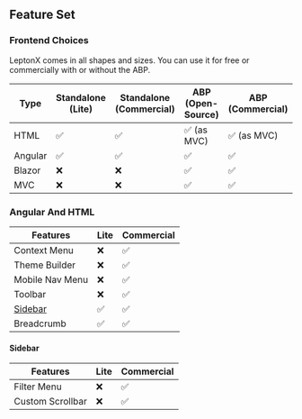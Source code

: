 ## Feature Set

### Frontend Choices 

LeptonX comes in all shapes and sizes. You can use it for free or commercially with or without the ABP.

| Type    | Standalone (Lite) | Standalone (Commercial) | ABP (Open-Source) | ABP (Commercial) |
| ------- | ----------------- | ----------------------- | ----------------- | ---------------- |
| HTML    | ✅                 | ✅                       | ✅ (as MVC)        | ✅ (as MVC)       |
| Angular | ✅                 | ✅                       | ✅                 | ✅                |
| Blazor  | ❌                 | ❌                       | ✅                 | ✅                |
| MVC     | ❌                 | ❌                       | ✅                 | ✅                |


### Angular And HTML
| Features            | Lite | Commercial |
| ------------------- | ---- | ---------- |
| Context Menu        | ❌    | ✅          |
| Theme Builder       | ❌    | ✅          |
| Mobile Nav Menu     | ❌    | ✅          |
| Toolbar             | ❌    | ✅          |
| [Sidebar](#sidebar) | ✅    | ✅          |
| Breadcrumb          | ✅    | ✅          |


<h4 id="sidebar">Sidebar</h4> 

| Features         | Lite | Commercial |
| ---------------- | ---- | ---------- |
| Filter Menu      | ❌    | ✅          |
| Custom Scrollbar | ❌    | ✅          |
